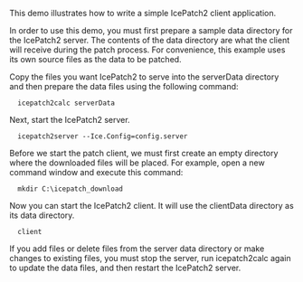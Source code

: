 This demo illustrates how to write a simple IcePatch2 client
application.

In order to use this demo, you must first prepare a sample data
directory for the IcePatch2 server. The contents of the data
directory are what the client will receive during the patch process.
For convenience, this example uses its own source files as the data
to be patched.

Copy the files you want IcePatch2 to serve into the serverData directory and
then prepare the data files using the following command:

      icepatch2calc serverData

Next, start the IcePatch2 server.

      icepatch2server --Ice.Config=config.server

Before we start the patch client, we must first create an empty
directory where the downloaded files will be placed. For example, open
a new command window and execute this command:

      mkdir C:\icepatch_download

Now you can start the IcePatch2 client. It will use the clientData directory
as its data directory.

      client

If you add files or delete files from the server data directory or make
changes to existing files, you must stop the server, run icepatch2calc
again to update the data files, and then restart the IcePatch2 server.
